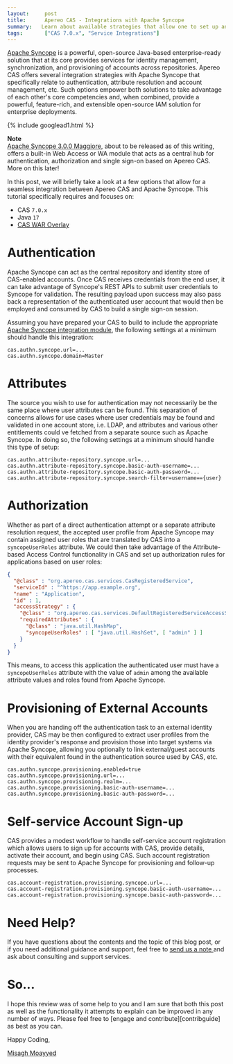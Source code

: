 ```yaml
---
layout:     post
title:      Apereo CAS - Integrations with Apache Syncope
summary:   Learn about available strategies that allow one to set up an integration between Apache Syncope and Apereo CAS.
tags:       ["CAS 7.0.x", "Service Integrations"]
---
```


[Apache Syncope](https://syncope.apache.org/) is a powerful, open-source Java-based enterprise-ready solution that at its core provides services for identity management, synchronization, and provisioning of accounts across repositories. Apereo CAS offers several integration strategies with Apache Syncope that specifically relate to authentication, attribute resolution and account management, etc. Such options empower both solutions to take advantage of each other's core competencies and, when combined, provide a powerful, feature-rich, and extensible open-source IAM solution for enterprise deployments.

{% include googlead1.html %}

<div class="alert alert-info">
  <strong>Note</strong><br/><a href="https://syncope.apache.org/docs/3.0/reference-guide.html">Apache Syncope 3.0.0 Maggiore</a>, about to be released as of this writing, offers a built-in Web Access or WA module that acts as a central hub for authentication, authorization and single sign-on based on Apereo CAS. More on this later!
</div>

In this post, we will briefly take a look at a few options that allow for a seamless integration between Apereo CAS and Apache Syncope. This tutorial specifically requires and focuses on:

- CAS `7.0.x`
- Java `17`
- [CAS WAR Overlay](https://github.com/apereo/cas-overlay-template)

# Authentication

Apache Syncope can act as the central repository and identity store of CAS-enabled accounts. Once CAS receives credentials from the end user, it can take advantage of Syncope's REST APIs to submit user credentials to Syncope for validation. The resulting payload upon success may also pass back a representation of the authenticated user account that would then be employed and consumed by CAS to build a single sign-on session.

Assuming you have prepared your CAS to build to include the appropriate [Apache Syncope integration module](https://apereo.github.io/cas/development/authentication/Syncope-Authentication.html), the following settings at a minimum should handle this integration:

```properties
cas.authn.syncope.url=...
cas.authn.syncope.domain=Master
```

# Attributes

The source you wish to use for authentication may not necessarily be the same place where user attributes can be found. This separation of concerns allows for use cases where user credentials may be found and validated in one account store, i.e. LDAP, and attributes and various other entitlements could ve fetched from a separate source such as Apache Syncope. In doing so, the following settings at a minimum should handle this type of setup:

```properties
cas.authn.attribute-repository.syncope.url=...
cas.authn.attribute-repository.syncope.basic-auth-username=...
cas.authn.attribute-repository.syncope.basic-auth-password=...
cas.authn.attribute-repository.syncope.search-filter=username=={user}
```

# Authorization

Whether as part of a direct authentication attempt or a separate attribute resolution request, the accepted user profile from Apache Syncope may contain assigned user roles that are translated by CAS into a `syncopeUserRoles` attribute. We could then take advantage of the Attribute-based Access Control functionality in CAS and set up authorization rules for applications based on user roles:

```json
{
  "@class" : "org.apereo.cas.services.CasRegisteredService",
  "serviceId" : "^https://app.example.org",
  "name" : "Application",
  "id" : 1,
  "accessStrategy" : {
    "@class" : "org.apereo.cas.services.DefaultRegisteredServiceAccessStrategy",
    "requiredAttributes" : {
      "@class" : "java.util.HashMap",
      "syncopeUserRoles" : [ "java.util.HashSet", [ "admin" ] ]
    }
  }
}
```

This means, to access this application the authenticated user must have a `syncopeUserRoles` attribute with the value of `admin` among the available attribute values and roles found from Apache Syncope.

# Provisioning of External Accounts

When you are handing off the authentication task to an external identity provider, CAS may be then configured to extract user profiles from the identity provider's response and provision those into target systems via Apache Syncope, allowing you optionally to link external/guest accounts with their equivalent found in the authentication source used by CAS, etc.

```properties
cas.authn.syncope.provisioning.enabled=true
cas.authn.syncope.provisioning.url=...
cas.authn.syncope.provisioning.realm=...
cas.authn.syncope.provisioning.basic-auth-username=...
cas.authn.syncope.provisioning.basic-auth-password=...
```

# Self-service Account Sign-up

CAS provides a modest workflow to handle self-service account registration which allows users to sign up for accounts with CAS, provide details, activate their account, and begin using CAS. Such account registration requests may be sent to Apache Syncope for provisioning and follow-up processes.

```properties
cas.account-registration.provisioning.syncope.url=...
cas.account-registration.provisioning.syncope.basic-auth-username=...
cas.account-registration.provisioning.syncope.basic-auth-password=...
```

# Need Help?

If you have questions about the contents and the topic of this blog post, or if you need additional guidance and support, feel free to [send us a note ](/#contact-section-header) and ask about consulting and support services.

# So...

I hope this review was of some help to you and I am sure that both this post as well as the functionality it attempts to explain can be improved in any number of ways. Please feel free to [engage and contribute][contribguide] as best as you can.

Happy Coding,

[Misagh Moayyed](https://fawnoos.com)

[profileselection]: https://apereo.github.io/cas/development/integration/Delegate-Authentication-ProfileSelection.html